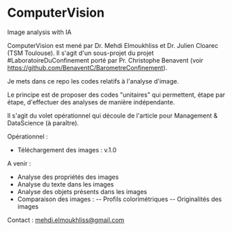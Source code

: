 # ComputerVision
Image analysis with IA

ComputerVision est mené par Dr. Mehdi Elmoukhliss et Dr. Julien Cloarec (TSM Toulouse).
Il s'agit d'un sous-projet du projet #LaboratoireDuConfinement porté par Pr. Christophe Benavent (voir https://github.com/BenaventC/BarometreConfinement).

Je mets dans ce repo les codes relatifs à l'analyse d'image.

Le principe est de proposer des codes "unitaires" qui permettent, étape par étape, d'effectuer des analyses de manière indépendante.

Il s'agit du volet opérationnel qui découle de l'article pour Management & DataScience (à paraître).

Opérationnel :
- Téléchargement des images : v.1.0

A venir :
- Analyse des propriétés des images
- Analyse du texte dans les images
- Analyse des objets présents dans les images
- Comparaison des images :
-- Profils colorimétriques
-- Originalités des images

Contact : mehdi.elmoukhliss@gmail.com
